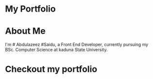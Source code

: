 # My Portfolio

# About Me
I'm # Abdulazeez #Saidu, a Front End Developer, currently pursuing my BSc. Computer Science at kaduna State University.

# Checkout my portfolio
